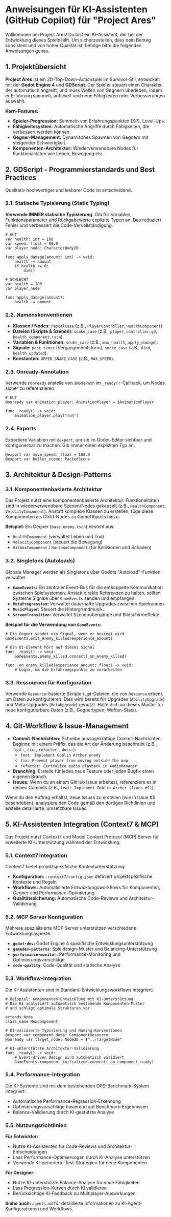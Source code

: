 # Anweisungen für KI-Assistenten (GitHub Copilot) für "Project Ares"

Willkommen bei Project Ares! Du bist ein KI-Assistent, der bei der Entwicklung dieses Spiels hilft. Um sicherzustellen, dass dein Beitrag konsistent und von hoher Qualität ist, befolge bitte die folgenden Anweisungen genau.

## 1. Projektübersicht

**Project Ares** ist ein 2D-Top-Down-Actionspiel im Survivor-Stil, entwickelt mit der **Godot Engine 4** und **GDScript**. Der Spieler steuert einen Charakter, der automatisch angreift, und muss Wellen von Gegnern überleben, indem er Erfahrung sammelt, auflevelt und neue Fähigkeiten oder Verbesserungen auswählt.

**Kern-Features:**
* **Spieler-Progression:** Sammeln von Erfahrungspunkten (XP), Level-Ups.
* **Fähigkeitssystem:** Automatische Angriffe durch Fähigkeiten, die verbessert werden können.
* **Gegner-Management:** Dynamisches Spawnen von Gegnern mit steigender Schwierigkeit.
* **Komponenten-Architektur:** Wiederverwendbare Nodes für Funktionalitäten wie Leben, Bewegung etc.

## 2. GDScript - Programmierstandards und Best Practices

Qualitativ hochwertiger und lesbarer Code ist entscheidend.

### 2.1. Statische Typisierung (Static Typing)

**Verwende IMMER statische Typisierung.** Gib für Variablen, Funktionsparameter und Rückgabewerte explizite Typen an. Das reduziert Fehler und verbessert die Code-Vervollständigung.

```gdscript
# GUT
var health: int = 100
var speed: float = 80.0
var player_node: CharacterBody2D

func apply_damage(amount: int) -> void:
    health -= amount
    if health <= 0:
        die()
```

```gdscript
# SCHLECHT
var health = 100
var player_node

func apply_damage(amount):
    health -= amount
```

### 2.2. Namenskonventionen

  * **Klassen / Nodes:** `PascalCase` (z.B., `PlayerController`, `HealthComponent`).
  * **Dateien (Skripte & Szenen):** `snake_case` (z.B., `player_controller.gd`, `health_component.tscn`).
  * **Variablen & Funktionen:** `snake_case` (z.B., `max_health`, `apply_damage`).
  * **Signale:** `past_tense` (Vergangenheitsform), `snake_case` (z.B., `died`, `health_updated`).
  * **Konstanten:** `UPPER_SNAKE_CASE` (z.B., `MAX_SPEED`).

### 2.3. Onready-Annotation

Verwende `@onready` anstelle von `$NodePath` im `_ready()`-Callback, um Nodes sicher zu referenzieren.

```gdscript
# GUT
@onready var animation_player: AnimationPlayer = $AnimationPlayer

func _ready() -> void:
    animation_player.play("run")
```

### 2.4. Exports

Exportiere Variablen mit `@export`, um sie im Godot-Editor sichtbar und konfigurierbar zu machen. Gib immer einen expliziten Typ an.

```gdscript
@export var move_speed: float = 100.0
@export var bullet_scene: PackedScene
```

## 3. Architektur & Design-Patterns

### 3.1. Komponentenbasierte Architektur

Das Projekt nutzt eine komponentenbasierte Architektur. Funktionalitäten sind in wiederverwendbare Szenen/Nodes gekapselt (z.B., `HealthComponent`, `VelocityComponent`). Anstatt komplexe Klassen zu erstellen, füge diese Komponenten als Child-Nodes zu GameObjects hinzu.

**Beispiel:** Ein Gegner (`base_enemy.tscn`) besteht aus:

  * `HealthComponent` (verwaltet Leben und Tod)
  * `VelocityComponent` (steuert die Bewegung)
  * `HitboxComponent` / `HurtboxComponent` (für Kollisionen und Schaden)

### 3.2. Singletons (Autoloads)

Globale Manager werden als Singletons über Godots "Autoload"-Funktion verwaltet.

  * **`GameEvents`:** Ein zentraler Event-Bus für die entkoppelte Kommunikation zwischen Spielsystemen. Anstatt direkte Referenzen zu halten, sollten Systeme Signale über `GameEvents` senden und empfangen.
  * **`MetaProgression`:** Verwaltet dauerhafte Upgrades zwischen Spielrunden.
  * **`MusicPlayer`:** Steuert die Hintergrundmusik.
  * **`ScreenTransition`:** Verwaltet Szenenübergänge und Bildschirmeffekte.

**Beispiel für die Verwendung von `GameEvents`:**

```gdscript
# Ein Gegner sendet ein Signal, wenn er besiegt wird
GameEvents.emit_enemy_killed(experience_amount)

# Ein UI-Element hört auf dieses Signal
func _ready() -> void:
    GameEvents.enemy_killed.connect(_on_enemy_killed)

func _on_enemy_killed(experience_amount: float) -> void:
    # Logik, um die Erfahrungspunkte zu verarbeiten
```

### 3.3. Ressourcen für Konfiguration

Verwende `Resource`-basierte Skripte (`.gd`-Dateien, die von `Resource` erben), um Daten zu konfigurieren. Dies wird bereits für Upgrades (`AbilityUpgrade`) und Meta-Upgrades (`MetaUpgrade`) genutzt. Halte dich an dieses Muster für neue konfigurierbare Daten (z.B., Gegnertypen, Waffen-Stats).

## 4. Git-Workflow & Issue-Management

  * **Commit-Nachrichten:** Schreibe aussagekräftige Commit-Nachrichten. Beginne mit einem Präfix, das die Art der Änderung beschreibt (z.B., `feat:`, `fix:`, `refactor:`, `docs:`).
      * `feat: Implement Goblin Archer enemy`
      * `fix: Prevent player from moving outside the map`
      * `refactor: Centralize audio playback in AudioManager`
  * **Branching:** Erstelle für jedes neue Feature oder jeden Bugfix einen eigenen Branch.
  * **Issues:** Wenn du an einem GitHub Issue arbeitest, referenziere es in deinen Commits (z.B., `feat: Implement Goblin Archer (fixes #1)`).

Wenn du den Auftrag erhältst, neue Issues zu erstellen (wie in Issue #5 beschrieben), analysiere den Code gemäß den dortigen Richtlinien und erstelle detaillierte, umsetzbare Issues.

## 5. KI-Assistenten Integration (Context7 & MCP)

Das Projekt nutzt Context7 und Model Context Protocol (MCP) Server für erweiterte KI-Unterstützung während der Entwicklung.

### 5.1. Context7 Integration

Context7 bietet projektspezifische Kontextunterstützung:

* **Konfiguration:** `.context7/config.json` definiert projektspezifische Kontexte und Regeln
* **Workflows:** Automatisierte Entwicklungsworkflows für Komponenten, Gegner und Performance-Optimierung
* **Qualitätssicherung:** Automatische Code-Reviews und Architektur-Validierung

### 5.2. MCP Server Konfiguration

Mehrere spezialisierte MCP Server unterstützen verschiedene Entwicklungsaspekte:

* **`godot-dev`:** Godot Engine 4 spezifische Entwicklungsunterstützung
* **`gamedev-patterns`:** Spieldesign-Muster und Balancing-Unterstützung  
* **`performance-monitor`:** Performance-Monitoring und Optimierungsvorschläge
* **`code-quality`:** Code-Qualität und statische Analyse

### 5.3. Workflow-Integration

Die KI-Assistenten sind in Standard-Entwicklungsworkflows integriert:

```gdscript
# Beispiel: Komponenten-Entwicklung mit KI-Unterstützung
# Die KI analysiert automatisch bestehende Komponenten-Muster
# und schlägt optimale Strukturen vor

extends Node
class_name NewComponent

# KI-validierte Typisierung und Naming-Konventionen
@export var component_data: ComponentResource
@onready var target_node: Node2D = $"../TargetNode"

# KI-unterstützte Architektur-Validierung
func _ready() -> void:
    # Event-driven Design wird automatisch validiert
    GameEvents.component_initialized.connect(_on_component_ready)
```

### 5.4. Performance-Integration

Die KI-Systeme sind mit dem bestehenden DPS-Benchmark-System integriert:

* Automatische Performance-Regression-Erkennung
* Optimierungsvorschläge basierend auf Benchmark-Ergebnissen
* Balance-Validierung durch KI-gestützte Analyse

### 5.5. Nutzungsrichtlinien

**Für Entwickler:**
* Nutze KI-Assistenten für Code-Reviews und Architektur-Entscheidungen
* Lass Performance-Optimierungen durch KI-Analyse unterstützen
* Verwende KI-generierte Test-Strategien für neue Komponenten

**Für Designer:**
* Nutze KI-unterstützte Balance-Analyse für neue Fähigkeiten
* Lass Progression-Kurven durch KI validieren
* Berücksichtige KI-Feedback zu Multiplayer-Auswirkungen

**Siehe auch:** `agents.md` für detaillierte Informationen zu KI-Agent-Konfigurationen und Workflows.
